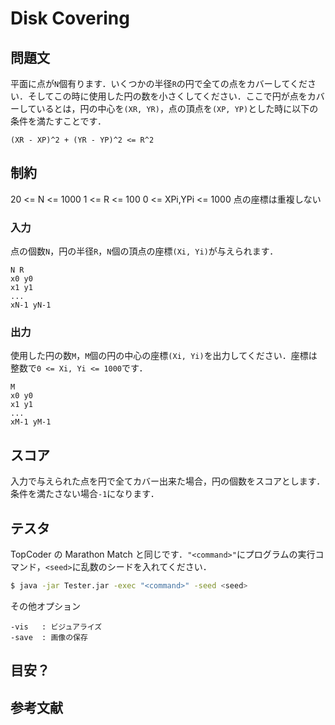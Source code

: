 # Disk Covering

## 問題文
平面に点が```N```個有ります．いくつかの半径```R```の円で全ての点をカバーしてください．そしてこの時に使用した円の数を小さくしてください．ここで円が点をカバーしているとは，円の中心を```(XR, YR)```，点の頂点を```(XP, YP)```とした時に以下の条件を満たすことです．
```
(XR - XP)^2 + (YR - YP)^2 <= R^2
```

## 制約
20 <= N <= 1000
1 <= R <= 100
0 <= XPi,YPi <= 1000
点の座標は重複しない

### 入力
点の個数```N```，円の半径```R```，```N```個の頂点の座標```(Xi, Yi)```が与えられます．
```
N R
x0 y0
x1 y1
...
xN-1 yN-1
```

### 出力
使用した円の数```M```，```M```個の円の中心の座標```(Xi, Yi)```を出力してください．座標は整数で```0 <= Xi, Yi <= 1000```です．
```
M
x0 y0
x1 y1
...
xM-1 yM-1
```

## スコア
入力で与えられた点を円で全てカバー出来た場合，円の個数をスコアとします．条件を満たさない場合```-1```になります．

## テスタ
TopCoder の Marathon Match と同じです．```"<command>"```にプログラムの実行コマンド，```<seed>```に乱数のシードを入れてください．
```sh
$ java -jar Tester.jar -exec "<command>" -seed <seed>
```
その他オプション
```
-vis   : ビジュアライズ
-save  : 画像の保存
```

## 目安？


##  参考文献

